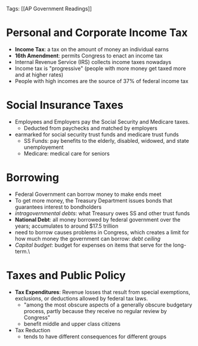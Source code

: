 Tags: [[AP Government Readings]]

# Personal and Corporate Income Tax
- **Income Tax**: a tax on the amount of money an individual earns
- **16th Amendment**: permits Congress to enact an income tax
- Internal Revenue Service (IRS) collects income taxes nowadays
- Income tax is "progressive" (people with more money get taxed more and at higher rates)
- People with high incomes are the source of 37% of federal income tax

# Social Insurance Taxes
- Employees and Employers pay the Social Security and Medicare taxes.
	- Deducted from paychecks and matched by employers
- earmarked for social security trust funds and medicare trust funds
	- SS Funds: pay benefits to the elderly, disabled, widowed, and state unemployement
	- Medicare: medical care for seniors

# Borrowing
- Federal Government can borrow money to make ends meet
- To get more money, the Treasury Department issues bonds that guarantees interest to bondholders
- _intragovernmental debts_: what Treasury owes SS and other trust funds
- **National Debt**: all money borrowed by federal government over the years; accumulates to around $17.5 trillion
- need to borrow causes problems in Congress, which creates a limit for how much money the government can borrow: _debt ceiling_
- _Capital budget_: budget for expenses on items that serve for the long-term.\

# Taxes and Public Policy
- **Tax Expenditures**: Revenue losses that result from special exemptions, exclusions, or deductions allowed by federal tax laws.
	- "among the most obscure aspects of a generally obscure budgetary process, partly because they receive no regular review by Congress"
	- benefit middle and upper class citizens
- Tax Reduction
	- tends to have different consequences for different groups